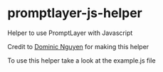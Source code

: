 # promptlayer-js-helper
Helper to use PromptLayer with Javascript

Credit to [Dominic Nguyen](https://twitter.com/domng_me) for making this helper

To use this helper take a look at the example.js file
